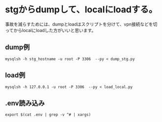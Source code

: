# stgからdumpして、localにloadする。

事故を減らすためには、dumpとloadはスクリプトを分けて、vpn接続などを切ってからlocalにloadした方がいいと思います。

## dump例
`mysqlsh -h stg_hostname -u root -P 3306  --py < dump_stg.py`

## load例
`mysqlsh -h 127.0.0.1 -u root -P 3306  --py < load_local.py`

## .env読み込み
`export $(cat .env | grep -v ^# | xargs)`
